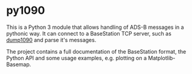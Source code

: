 py1090
======

This is a Python 3 module that allows handling of ADS-B messages in a pythonic way.
It can connect to a BaseStation TCP server, such as [dump1090](https://github.com/antirez/dump1090) and parse it's messages.

The project contains a full documentation of the BaseStation format, the Python API and some usage examples, e.g. plotting on a Matplotlib-Basemap.


